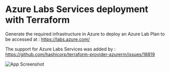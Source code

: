 # Azure Labs Services deployment with Terraform

Generate the required infrastructure in Azure to deploy an Azure Lab Plan to be accessed at : https://labs.azure.com/

The support for Azure Labs Services was added by : https://github.com/hashicorp/terraform-provider-azurerm/issues/18819

![App Screenshot](https://i.imgur.com/f8UNVlm.png=20x)
